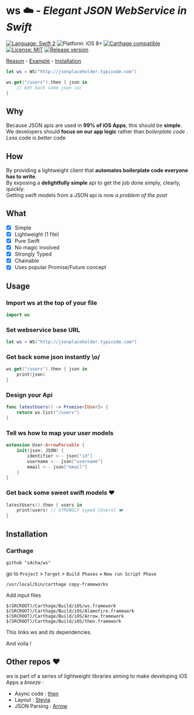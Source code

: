 # ws ☁️ - *Elegant JSON WebService in Swift*


[![Language: Swift 2](https://img.shields.io/badge/language-swift2-f48041.svg?style=flat)](https://developer.apple.com/swift)
![Platform: iOS 8+](https://img.shields.io/badge/platform-iOS%208%2B-blue.svg?style=flat)
[![Carthage compatible](https://img.shields.io/badge/Carthage-compatible-4BC51D.svg?style=flat)](https://github.com/Carthage/Carthage)
[![License: MIT](http://img.shields.io/badge/license-MIT-lightgrey.svg?style=flat)](https://github.com/s4cha/ws/blob/master/LICENSE)
[![Release version](https://img.shields.io/badge/release-1.1-blue.svg)]()

[Reason](#why) - [Example](#usage) - [Installation](#installation)

```swift
let ws = WS("http://jsonplaceholder.typicode.com")

ws.get("/users").then { json in
    // Get back some json \o/
}
```


## Why
Because JSON apis are used in **99% of iOS Apps**, this should be  **simple**.  
We developers should **focus on our app logic** rather than *boilerplate code* .  
*Less* code is *better* code

## How
By providing a lightweight client that **automates boilerplate code everyone has to write**.  
By exposing a **delightfully simple** api to get the job done simply, clearly, quickly.  
Getting swift models from a JSON api is now *a problem of the past*

## What
- [x] Simple
- [x] Lightweight (1 file)
- [x] Pure Swift
- [x] No magic involved
- [x] Strongly Typed
- [x] Chainable
- [x] Uses popular Promise/Future concept

## Usage

### Import ws at the top of your file

```swift
import ws
```

### Set webservice base URL

```swift
let ws = WS("http://jsonplaceholder.typicode.com")
```

### Get back some json instantly \o/
```swift
ws.get("/users").then { json in
    print(json)
}
```

### Design your Api

```swift
func latestUsers() -> Promise<[User]> {
    return ws.list("/users")
}
```

### Tell ws how to map your user models
```swift
extension User:ArrowParsable {
    init(json: JSON) {
        identifier <-- json["id"]
        username <-- json["username"]
        email <-- json["email"]
    }
}
```

### Get back some sweet swift models ❤️
```swift
latestUsers().then { users in
    print(users) // STRONGLY typed [Users] ❤️
}

```


## Installation

### Carthage
```
github "s4cha/ws"
```
go to  `Project` > `Target` > `Build Phases` + `New run Script Phase`

`/usr/local/bin/carthage copy-frameworks`

Add input files
```
$(SRCROOT)/Carthage/Build/iOS/ws.framework
$(SRCROOT)/Carthage/Build/iOS/Alamofire.framework
$(SRCROOT)/Carthage/Build/iOS/Arrow.framework
$(SRCROOT)/Carthage/Build/iOS/then.framework
```

This links ws and its dependencies.

And voila !

## Other repos ❤️
ws is part of a series of lightweight libraries aiming to make developing iOS Apps a *breeze* :
- Async code : [then](https://github.com/s4cha/then)
- Layout : [Stevia](https://github.com/s4cha/Stevia)
- JSON Parsing : [Arrow](https://github.com/s4cha/Arrow)
